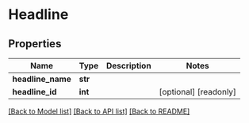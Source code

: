 # Headline

## Properties
Name | Type | Description | Notes
------------ | ------------- | ------------- | -------------
**headline_name** | **str** |  | 
**headline_id** | **int** |  | [optional] [readonly] 

[[Back to Model list]](../README.md#documentation-for-models) [[Back to API list]](../README.md#documentation-for-api-endpoints) [[Back to README]](../README.md)


